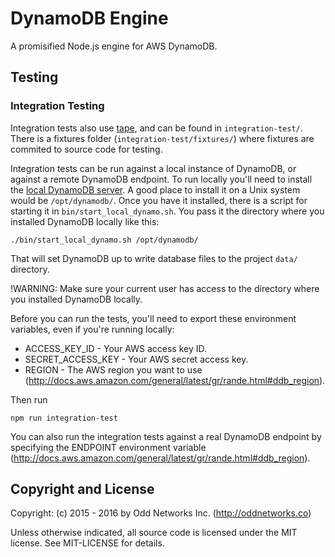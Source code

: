 DynamoDB Engine
===============
A promisified Node.js engine for AWS DynamoDB.

Testing
-------
### Integration Testing
Integration tests also use [tape](https://github.com/substack/tape), and can be found in `integration-test/`. There is a fixtures folder (`integration-test/fixtures/`) where fixtures are commited to source code for testing.

Integration tests can be run against a local instance of DynamoDB, or against a remote DynamoDB endpoint. To run locally you'll need to install the [local DynamoDB server](http://docs.aws.amazon.com/amazondynamodb/latest/developerguide/Tools.DynamoDBLocal.html). A good place to install it on a Unix system would be `/opt/dynamodb/`. Once you have it installed, there is a script for starting it in `bin/start_local_dynamo.sh`. You pass it the directory where you installed DynamoDB locally like this:

    ./bin/start_local_dynamo.sh /opt/dynamodb/

That will set DynamoDB up to write database files to the project `data/` directory.

!WARNING: Make sure your current user has access to the directory where you installed DynamoDB locally.

Before you can run the tests, you'll need to export these environment variables, even if you're running locally:

- ACCESS_KEY_ID - Your AWS access key ID.
- SECRET_ACCESS_KEY - Your AWS secret access key.
- REGION - The AWS region you want to use (http://docs.aws.amazon.com/general/latest/gr/rande.html#ddb_region).

Then run

    npm run integration-test

You can also run the integration tests against a real DynamoDB endpoint by specifying the ENDPOINT environment variable (http://docs.aws.amazon.com/general/latest/gr/rande.html#ddb_region).

Copyright and License
---------------------
Copyright: (c) 2015 - 2016 by Odd Networks Inc. (http://oddnetworks.co)

Unless otherwise indicated, all source code is licensed under the MIT license. See MIT-LICENSE for details.
